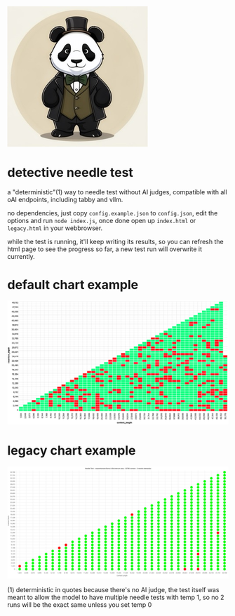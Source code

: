 ![logo](logo.jpeg)

# detective needle test

a "deterministic"(1) way to needle test without AI judges, compatible with all oAI endpoints, including tabby and vllm.

no dependencies, just copy `config.example.json` to `config.json`, edit the options and run `node index.js`, once done open up `index.html` or `legacy.html` in your webbrowser.

while the test is running, it'll keep writing its results, so you can refresh the html page to see the progress so far, a new test run will overwrite it currently.

# default chart example
![demo screenshot](demo_matrix.png)

# legacy chart example
![demo screenshot](demo.png)

(1) deterministic in quotes because there's no AI judge, the test itself was meant to allow the model to have multiple needle tests with temp 1, so no 2 runs will be the exact same unless you set temp 0